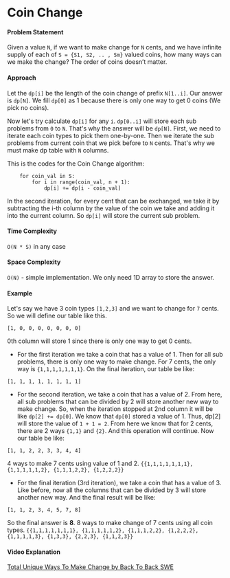 # Coin Change

#### Problem Statement
Given a value `N`, if we want to make change for `N` cents, and we have infinite supply of each of `S = {S1, S2, .. , Sm}` valued coins, how many ways can we make the change? The order of coins doesn’t matter.

#### Approach
Let the `dp[i]` be the length of the coin change of prefix `N[1..i]`. Our answer is `dp[N]`.
We fill `dp[0]` as 1 because there is only one way to get 0 coins (We pick no coins).

Now let's try calculate `dp[i]` for any `i`. `dp[0..i]` will store each sub problems from `0` to `N`. That's why the answer will be `dp[N]`. First, we need to iterate each coin types to pick them one-by-one. Then we iterate the sub problems from current coin that we pick before  to `N` cents. That's why we must make dp table with `N` columns.

This is the codes for the Coin Change algorithm:
```
    for coin_val in S:
        for i in range(coin_val, n + 1):
            dp[i] += dp[i - coin_val]
```

In the second iteration, for every cent that can be exchanged, we take it by subtracting the i-th column by the value of the coin we take and adding it into the current column. So `dp[i]` will store the current sub problem.

#### Time Complexity
`O(N * S)` in any case

#### Space Complexity
`O(N)` - simple implementation. We only need 1D array to store the answer.

#### Example
Let's say we have 3 coin types `[1,2,3]` and we want to change for `7` cents. So we will define our table like this.
```
[1, 0, 0, 0, 0, 0, 0, 0]
```
0th column will store 1 since there is only one way to get 0 cents.

* For the first iteration we take a coin that has a value of 1. Then for all sub problems, there is only one way to make change. For 7 cents, the only way is `{1,1,1,1,1,1,1}`. On the final iteration, our table be like:
```
[1, 1, 1, 1, 1, 1, 1, 1]
```

* For the second iteration, we take a coin that has a value of 2. From here, all sub problems that can be divided by 2 will store another new way to make change. So, when the iteration stopped at 2nd column it will be like `dp[2] += dp[0]`. We know that `dp[0]` stored a value of 1. Thus, dp[2] will store the value of `1 + 1 = 2`. From here we know that for 2 cents, there are 2 ways `{1,1}` and `{2}`. And this operation will continue. Now our table be like:
```
[1, 1, 2, 2, 3, 3, 4, 4]
```
4 ways to make 7 cents using value of 1 and 2. `{{1,1,1,1,1,1,1}, {1,1,1,1,1,2}, {1,1,1,2,2}, {1,2,2,2}}`

* For the final iteration (3rd iteration), we take a coin that has a value of 3. Like before, now all the columns that can be divided by 3 will store another new way. And the final result will be like:
```
[1, 1, 2, 3, 4, 5, 7, 8]
```
So the final answer is **8**. 8 ways to make change of 7 cents using all coin types. `{{1,1,1,1,1,1,1}, {1,1,1,1,1,2}, {1,1,1,2,2}, {1,2,2,2}, {1,1,1,1,3}, {1,3,3}, {2,2,3}, {1,1,2,3}}`

#### Video Explanation
[Total Unique Ways To Make Change by Back To Back SWE](https://www.youtube.com/watch?v=DJ4a7cmjZY0)
